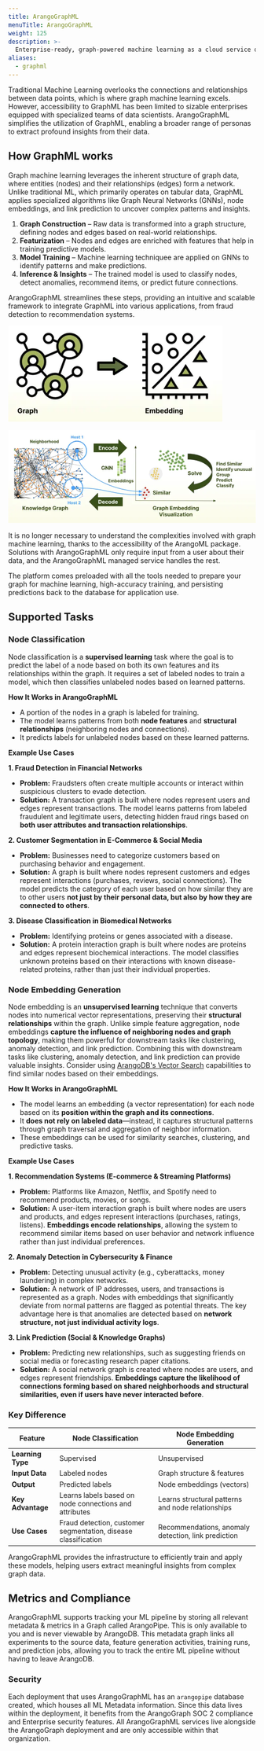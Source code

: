 ```yaml
---
title: ArangoGraphML
menuTitle: ArangoGraphML
weight: 125
description: >-
  Enterprise-ready, graph-powered machine learning as a cloud service or self-managed
aliases:
  - graphml
---
```

Traditional Machine Learning overlooks the connections and relationships
between data points, which is where graph machine learning excels. However,
accessibility to GraphML has been limited to sizable enterprises equipped with
specialized teams of data scientists. ArangoGraphML simplifies the utilization of GraphML,
enabling a broader range of personas to extract profound insights from their data.

## How GraphML works

Graph machine learning leverages the inherent structure of graph data, where entities (nodes) and their relationships (edges) form a network. Unlike traditional ML, which primarily operates on tabular data, GraphML applies specialized algorithms like Graph Neural Networks (GNNs), node embeddings, and link prediction to uncover complex patterns and insights.  

1. **Graph Construction** – Raw data is transformed into a graph structure, defining nodes and edges based on real-world relationships.  
2. **Featurization** – Nodes and edges are enriched with features that help in training predictive models.  
3. **Model Training** – Machine learning techniquee are applied on GNNs to identify patterns and make predictions.  
4. **Inference & Insights** – The trained model is used to classify nodes, detect anomalies, recommend items, or predict future connections.  

ArangoGraphML streamlines these steps, providing an intuitive and scalable framework to integrate GraphML into various applications, from fraud detection to recommendation systems.  

![GraphML Embeddings](../../../images/GraphML-Embeddings.webp)

![GraphML Workflow](../../../images/GraphML-How-it-works.webp)

It is no longer necessary to understand the complexities involved with graph
machine learning, thanks to the accessibility of the ArangoML package.
Solutions with ArangoGraphML only require input from a user about
their data, and the ArangoGraphML managed service handles the rest.

The platform comes preloaded with all the tools needed to prepare your graph
for machine learning, high-accuracy training, and persisting predictions back
to the database for application use.

## Supported Tasks

### Node Classification

Node classification is a **supervised learning** task where the goal is to predict the label of a node based on both its own features and its relationships within the graph. It requires a set of labeled nodes to train a model, which then classifies unlabeled nodes based on learned patterns.

**How It Works in ArangoGraphML**  
- A portion of the nodes in a graph is labeled for training.  
- The model learns patterns from both **node features** and **structural relationships** (neighboring nodes and connections).  
- It predicts labels for unlabeled nodes based on these learned patterns.  

**Example Use Cases**  

**1. Fraud Detection in Financial Networks**  
- **Problem:** Fraudsters often create multiple accounts or interact within suspicious clusters to evade detection.  
- **Solution:** A transaction graph is built where nodes represent users and edges represent transactions. The model learns patterns from labeled fraudulent and legitimate users, detecting hidden fraud rings based on **both user attributes and transaction relationships**.  

**2. Customer Segmentation in E-Commerce & Social Media**  
- **Problem:** Businesses need to categorize customers based on purchasing behavior and engagement.  
- **Solution:** A graph is built where nodes represent customers and edges represent interactions (purchases, reviews, social connections). The model predicts the category of each user based on how similar they are to other users **not just by their personal data, but also by how they are connected to others**.  

**3. Disease Classification in Biomedical Networks**  
- **Problem:** Identifying proteins or genes associated with a disease.  
- **Solution:** A protein interaction graph is built where nodes are proteins and edges represent biochemical interactions. The model classifies unknown proteins based on their interactions with known disease-related proteins, rather than just their individual properties.  

### Node Embedding Generation

Node embedding is an **unsupervised learning** technique that converts nodes into numerical vector representations, preserving their **structural relationships** within the graph. Unlike simple feature aggregation, node embeddings **capture the influence of neighboring nodes and graph topology**, making them powerful for downstream tasks like clustering, anomaly detection, and link prediction. Combining this with downstream tasks like clustering, anomaly detection, and link prediction can provide valuable insights. Consider using [ArangoDB's Vector Search](https://arangodb.com/2024/11/vector-search-in-arangodb-practical-insights-and-hands-on-examples/) capabilities to find similar nodes based on their embeddings. 

**How It Works in ArangoGraphML**  
- The model learns an embedding (a vector representation) for each node based on its **position within the graph and its connections**.  
- It **does not rely on labeled data**—instead, it captures structural patterns through graph traversal and aggregation of neighbor information.  
- These embeddings can be used for similarity searches, clustering, and predictive tasks.  

**Example Use Cases**  

**1. Recommendation Systems (E-commerce & Streaming Platforms)**  
- **Problem:** Platforms like Amazon, Netflix, and Spotify need to recommend products, movies, or songs.  
- **Solution:** A user-item interaction graph is built where nodes are users and products, and edges represent interactions (purchases, ratings, listens). **Embeddings encode relationships**, allowing the system to recommend similar items based on user behavior and network influence rather than just individual preferences.  

**2. Anomaly Detection in Cybersecurity & Finance**  
- **Problem:** Detecting unusual activity (e.g., cyberattacks, money laundering) in complex networks.  
- **Solution:** A network of IP addresses, users, and transactions is represented as a graph. Nodes with embeddings that significantly deviate from normal patterns are flagged as potential threats. The key advantage here is that anomalies are detected based on **network structure, not just individual activity logs**.  

**3. Link Prediction (Social & Knowledge Graphs)**  
- **Problem:** Predicting new relationships, such as suggesting friends on social media or forecasting research paper citations.  
- **Solution:** A social network graph is created where nodes are users, and edges represent friendships. **Embeddings capture the likelihood of connections forming based on shared neighborhoods and structural similarities, even if users have never interacted before**.  

### **Key Difference**  

| Feature                | Node Classification | Node Embedding Generation |
|------------------------|--------------------|--------------------------|
| **Learning Type**      | Supervised        | Unsupervised            |
| **Input Data**        | Labeled nodes      | Graph structure & features |
| **Output**            | Predicted labels  | Node embeddings (vectors) |
| **Key Advantage**     | Learns labels based on node connections and attributes | Learns structural patterns and node relationships |
| **Use Cases**         | Fraud detection, customer segmentation, disease classification | Recommendations, anomaly detection, link prediction |

ArangoGraphML provides the infrastructure to efficiently train and apply these models, helping users extract meaningful insights from complex graph data.

## Metrics and Compliance

ArangoGraphML supports tracking your ML pipeline by storing all relevant metadata
& metrics in a Graph called ArangoPipe. This is only available to you and is never
viewable by ArangoDB. This metadata graph links all experiments
to the source data, feature generation activities, training runs, and prediction
jobs, allowing you to track the entire ML pipeline without having to leave ArangoDB.

### Security

Each deployment that uses ArangoGraphML has an `arangopipe` database created,
which houses all ML Metadata information. Since this data lives within the deployment,
it benefits from the ArangoGraph SOC 2 compliance and Enterprise security features.
All ArangoGraphML services live alongside the ArangoGraph deployment and are only
accessible within that organization.